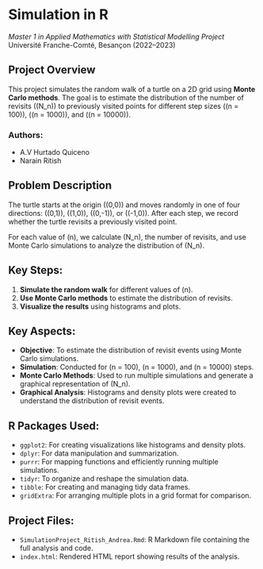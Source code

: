 # Simulation in R  
*Master 1 in Applied Mathematics with Statistical Modelling Project*  
Université Franche-Comté, Besançon (2022–2023)  

## **Project Overview**  
This project simulates the random walk of a turtle on a 2D grid using **Monte Carlo methods**. The goal is to estimate the distribution of the number of revisits \((N_n)\) to previously visited points for different step sizes \((n = 100)\), \((n = 1000)\), and \((n = 10000)\).

### **Authors**:
- A.V Hurtado Quiceno
- Narain Ritish

## **Problem Description**  
The turtle starts at the origin \((0,0)\) and moves randomly in one of four directions: \((0,1)\), \((1,0)\), \((0,-1)\), or \((-1,0)\). After each step, we record whether the turtle revisits a previously visited point.

For each value of \(n\), we calculate \(N_n\), the number of revisits, and use Monte Carlo simulations to analyze the distribution of \(N_n\).

## **Key Steps**:
1. **Simulate the random walk** for different values of \(n\).
2. **Use Monte Carlo methods** to estimate the distribution of revisits.
3. **Visualize the results** using histograms and plots.

## **Key Aspects**:
- **Objective**: To estimate the distribution of revisit events using Monte Carlo simulations.
- **Simulation**: Conducted for \(n = 100\), \(n = 1000\), and \(n = 10000\) steps.
- **Monte Carlo Methods**: Used to run multiple simulations and generate a graphical representation of \(N_n\).
- **Graphical Analysis**: Histograms and density plots were created to understand the distribution of revisit events.

## **R Packages Used**:
- `ggplot2`: For creating visualizations like histograms and density plots.
- `dplyr`: For data manipulation and summarization.
- `purrr`: For mapping functions and efficiently running multiple simulations.
- `tidyr`: To organize and reshape the simulation data.
- `tibble`: For creating and managing tidy data frames.
- `gridExtra`: For arranging multiple plots in a grid format for comparison.

## **Project Files**:
- `SimulationProject_Ritish_Andrea.Rmd`: R Markdown file containing the full analysis and code.
- `index.html`: Rendered HTML report showing results of the analysis.
